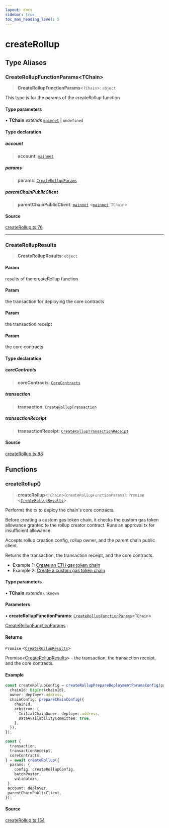 ```yaml
---
layout: docs
sidebar: true
toc_max_heading_level: 5
---
```


# createRollup

## Type Aliases

### CreateRollupFunctionParams\<TChain\>

> **CreateRollupFunctionParams**\<`TChain`\>: `object`

This type is for the params of the createRollup function

#### Type parameters

• **TChain** *extends* [`mainnet`](chains.md#mainnet) \| `undefined`

#### Type declaration

##### account

> **account**: [`mainnet`](chains.md#mainnet)

##### params

> **params**: [`CreateRollupParams`](types/createRollupTypes.md#createrollupparams)

##### parentChainPublicClient

> **parentChainPublicClient**: [`mainnet`](chains.md#mainnet) \<[`mainnet`](chains.md#mainnet), `TChain`\>

#### Source

[createRollup.ts:76](https://github.com/offchainlabs/arbitrum-orbit-sdk/blob/fa20b8d23170b5196c4c9cdb5fc2dfefa349f1c8/src/createRollup.ts#L76)

***

### CreateRollupResults

> **CreateRollupResults**: `object`

#### Param

results of the createRollup function

#### Param

the transaction for deploying the core contracts

#### Param

the transaction receipt

#### Param

the core contracts

#### Type declaration

##### coreContracts

> **coreContracts**: [`CoreContracts`](types/CoreContracts.md#corecontracts)

##### transaction

> **transaction**: [`CreateRollupTransaction`](createRollupPrepareTransaction.md#createrolluptransaction)

##### transactionReceipt

> **transactionReceipt**: [`CreateRollupTransactionReceipt`](createRollupPrepareTransactionReceipt.md#createrolluptransactionreceipt)

#### Source

[createRollup.ts:88](https://github.com/offchainlabs/arbitrum-orbit-sdk/blob/fa20b8d23170b5196c4c9cdb5fc2dfefa349f1c8/src/createRollup.ts#L88)

## Functions

### createRollup()

> **createRollup**\<`TChain`\>(`createRollupFunctionParams`): `Promise` \<[`CreateRollupResults`](createRollup.md#createrollupresults)\>

Performs the tx to deploy the chain's core contracts.

Before creating a custom gas token chain, it checks the custom gas
token allowance granted to the rollup creator contract. Runs an approval
tx for insufficient allowance.

Accepts rollup creation config, rollup owner, and the parent chain public client.

Returns the transaction, the transaction receipt, and the core contracts.

- Example 1: [Create an ETH gas token chain](https://github.com/OffchainLabs/arbitrum-orbit-sdk/blob/main/examples/create-rollup-eth/index.ts)
- Example 2: [Create a custom gas token chain](https://github.com/OffchainLabs/arbitrum-orbit-sdk/blob/main/examples/create-rollup-custom-fee-token/index.ts)

#### Type parameters

• **TChain** *extends* `unknown`

#### Parameters

• **createRollupFunctionParams**: [`CreateRollupFunctionParams`](createRollup.md#createrollupfunctionparamstchain)\<`TChain`\>

[CreateRollupFunctionParams](createRollup.md#createrollupfunctionparamstchain)

#### Returns

`Promise` \<[`CreateRollupResults`](createRollup.md#createrollupresults)\>

Promise<[CreateRollupResults](createRollup.md#createrollupresults)> - the transaction, the transaction receipt, and the core contracts.

#### Example

```ts
const createRollupConfig = createRollupPrepareDeploymentParamsConfig(parentChainPublicClient, {
  chainId: BigInt(chainId),
  owner: deployer.address,
  chainConfig: prepareChainConfig({
    chainId,
    arbitrum: {
      InitialChainOwner: deployer.address,
      DataAvailabilityCommittee: true,
    },
  }),
});

const {
  transaction,
  transactionReceipt,
  coreContracts,
} = await createRollup({
  params: {
    config: createRollupConfig,
    batchPoster,
    validators,
 },
 account: deployer,
 parentChainPublicClient,
});
```

#### Source

[createRollup.ts:154](https://github.com/offchainlabs/arbitrum-orbit-sdk/blob/fa20b8d23170b5196c4c9cdb5fc2dfefa349f1c8/src/createRollup.ts#L154)
